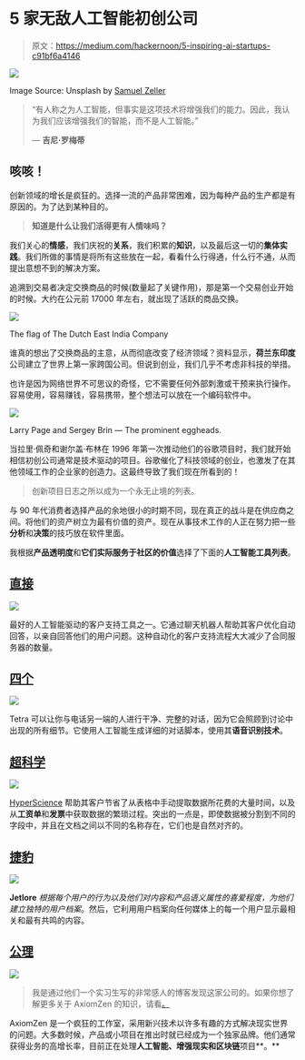 # 5 家无敌人工智能初创公司

> 原文：<https://medium.com/hackernoon/5-inspiring-ai-startups-c91bf6a4146>

![](img/912912ddcf3471ebb4b6b6d0ae95c960.png)

Image Source: Unsplash by [Samuel Zeller](https://unsplash.com/@samuelzeller)

> “有人称之为人工智能，但事实是这项技术将增强我们的能力。因此，我认为我们应该增强我们的智能，而不是人工智能。”
> 
> — **吉尼·罗梅蒂**

## 咳咳！

创新领域的增长是疯狂的。选择一流的产品非常困难，因为每种产品的生产都是有原因的。为了达到某种目的。

> **知道是什么让我们活得更有人情味吗？**

我们关心的**情感**，我们庆祝的**关系**，我们积累的**知识**，以及最后这一切的**集体实践**。我们所做的事情是将所有这些放在一起，看看什么行得通，什么行不通，从而提出意想不到的解决方案。

追溯到交易者决定交换商品的时候(数量起了关键作用)，那是第一个交易创业开始的时候。大约在公元前 17000 年左右，就出现了活跃的商品交换。

![](img/84e736f30c2cc0eae571854a844ac046.png)

The flag of The Dutch East India Company

谁真的想出了交换商品的主意，从而彻底改变了经济领域？资料显示，**荷兰东印度**公司建立了世界上第一家跨国公司。但说到创业，我们几乎不考虑非科技的举措。

也许是因为网络世界不可思议的奇怪，它不需要任何外部刺激或干预来执行操作。容易使用，容易赚钱，容易携带，整个想法可以放在一个编码软件中。

![](img/9dc7f5b9e97b430db063edb64aab87d0.png)

Larry Page and Sergey Brin — The prominent eggheads.

当拉里·佩奇和谢尔盖·布林在 1996 年第一次推动他们的谷歌项目时，我们就开始相信初创公司通常是技术驱动的项目。谷歌催化了科技领域的创业，也激发了在其他领域工作的企业家的创造力。这最终导致了我们现在所看到的！

> 创新项目日志之所以成为一个永无止境的列表。

与 90 年代消费者选择产品的余地很小的时期不同，现在真正的战斗是在供应商之间。将他们的资产树立为最有价值的资产。现在从事技术工作的人正在努力把一些**分析**和**决策**的技巧放在软件里面。

我根据**产品透明度**和**它们实际服务于社区的价值**选择了下面的**人工智能工具列表**。

## [**直接**](https://www.directly.com/)

![](img/404ca39fe963c6e81b1bb61df0f719f9.png)

最好的人工智能驱动的客户支持工具之一。它通过聊天机器人帮助其客户优化自动回答，以亲自回答他们的用户问题。这种自动化的客户支持流程大大减少了合同服务器的数量。

## [**四个**](https://asktetra.com/)

![](img/4b465613506494133c651290e58a7bb9.png)

Tetra 可以让你与电话另一端的人进行干净、完整的对话，因为它会照顾到讨论中出现的所有细节。它使用人工智能生成详细的对话脚本，使用其**语音识别技术**。

## [**超科学**](https://www.hyperscience.com/)

![](img/71b9d5ff28b6936dfb86feeb45650a5f.png)

[HyperScience](https://medium.com/u/29a3480358b6?source=post_page-----c91bf6a4146--------------------------------) 帮助其客户节省了从表格中手动提取数据所花费的大量时间，以及从**工资单**和**发票**中获取数据的繁琐过程。突出的一点是，即使数据被分割到不同的字段中，并且在文档之间以不同的名称存在，它们也是自然对齐的。

## [**捷豹**](http://www.jetlore.com/)

![](img/8e8c52c8163ab32a7c914da8bcb59d4c.png)

**Jetlore** *根据每个用户的行为以及他们对内容和产品语义属性的喜爱程度，为他们建立独特的用户档案*。然后，它利用用户档案向任何媒体上的每一个用户显示最相关和最有共鸣的内容。

## [**公理**](http://www.axiomzen.co/)

![](img/2a2fb7e6daf6b4a494dd78ae0c38cf68.png)

> 我是通过他们一个实习生写的非常感人的博客发现这家公司的。如果你想了解更多关于 AxiomZen 的知识，请看[。](/axiomzenteam/why-i-interned-at-a-startup-instead-of-a-tech-giant-the-myth-of-the-good-job-170b8e54c7d5)

AxiomZen 是一个疯狂的工作室，采用新兴技术以许多有趣的方式解决现实世界的问题。大多数时候，产品或小项目在推出时就已经成为一个独家品牌。他们通常获得业务的高增长率，目前正在处理**人工智能、增强现实和区块链**项目**。**
